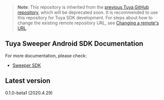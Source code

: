 >**Note**: This repository is inherited from the [previous Tuya GitHub repository](https://github.com/TuyaInc/tuyasmart_sweeper_android_sdk), which will be deprecated soon. It is recommended to use this repository for Tuya SDK development. For steps about how to change the existing remote repository URL, see [Changing a remote's URL](https://docs.github.com/en/free-pro-team@latest/github/using-git/changing-a-remotes-url).

## Tuya Sweeper Android SDK Documentation

For more documentation, please check:

* [Sweeper SDK](https://developer.tuya.com/en/docs/app-development/android-app-sdk/extension-sdk/sweeper-sdk/overview?id=Ka6o1iaybbhgk)


## Latest version

0.1.0-beta1 (2020.4.29)
